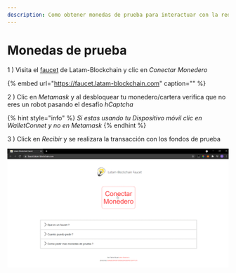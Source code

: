 ```yaml
---
description: Como obtener monedas de prueba para interactuar con la red?
---
```


# Monedas de prueba

1 \) Visita el [faucet](https://faucet.latam-blockchain.com) de Latam-Blockchain y clic en _Conectar Monedero_

{% embed url="https://faucet.latam-blockchain.com" caption="" %}

2 \) Clic en _Metamask_ y al desbloquear tu monedero/cartera verifica que no eres un robot pasando el desafío _hCaptcha_

{% hint style="info" %}
_Si estas usando tu Dispositivo móvil clic en WalletConnet y no en Metamask_
{% endhint %}

3 \) Click en _Recibir_ y se realizara la transacción con los fondos de prueba

![](../../.gitbook/assets/faucet.gif)

